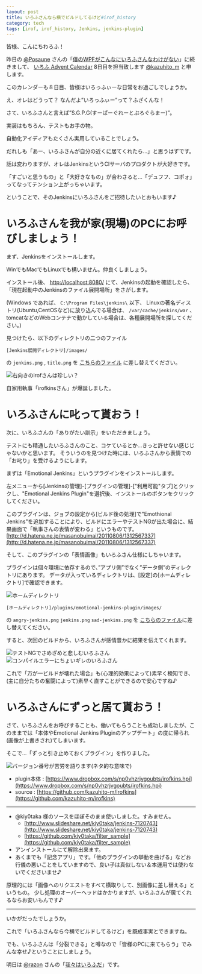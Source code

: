 ```yaml
---
layout: post
title: いろふさんなら横でビルドしてるけど#irof_history
category: tech
tags: [irof, irof_history, Jenkins, jenkins-plugin]
---
```


皆様、こんにちわろふ！

昨日の [@Posaune](https://twitter.com/Posaune) さんの「[僕のWPFがこんなにいろふさんなわけがない](http://posaune.hatenablog.com/entry/2012/12/08/011604)」に続きまして、
[いろふ Advent Calendar](https://atnd.org/events/34079) 8日目を担当致します [@kazuhito_m](https://twitter.com/kazuhito_m) と申します。

このカレンダーも８日目、皆様はいろっふぃーな日常をお過ごしでしょうか。

え、オレはどうって？ なんだよ”いろっふぃー”って？ふざくんな！

さて、いろふさんと言えば”S.G.P.G(すーぱーぐれーとぷろぐらまー)”。

実装はもちろん、テストもお手の物。

自動化アイディアもたくさん実用していることでしょう。

だれしも「あー、いろふさんが自分の近くに居てくれたら…」と思うはずです。

話は変わりますが、オレはJenkinsというCIサーバのプロダクトが大好きです。

「すごいと思うもの」と「大好きなもの」が合わさると…「デュフフ、コポォ」ってなってテンション上がっちゃいます。

ということで、そのJenkinsにいろふさんをご招待したいとおもいます♪

# いろふさんを我が家(現場)のPCにお呼びしましょう！

まず、Jenkinsをインストールします。

WinでもMacでもLinuxでも構いません。仲良くしましょう。

インストール後、 [http://localhost:8080/](http://localhost:8080/) にて、Jenkinsの起動を確認したら、「現在起動中のJenkinsのファイル展開場所」をさがします。

(Windows であれば、 `C:\Program Files\jenkins\` 以下、
Linuxの著名ディストリ(Ubuntu,CentOSなど)に放り込んでる場合は、 `/var/cache/jenkins/war` 、
tomcatなどのWebコンテナで動かしている場合は、各種展開場所を探してください。)

見つけたら、以下のディレクトリの二つのファイル

```
[Jenkins展開ディレクトリ]/images/
```

の `jenkins.png` , `title.png`
を [こちらのファイル](https://github.com/kazuhito-m/irofkins/tree/master/src/main/webapp/irof-images) に差し替えてください。

![右向きのirofさんは珍しい？](/images/2012-12-08-irofkins.png)

自家用執事「irofkinsさん」が爆誕しました。

# いろふさんに叱って貰おう！

次に、いろふさんの「ありがたい訓示」をいただきましょう。

テストにも精通したいろふさんのこと、コケているとか…きっと許せない感じじゃないかと思います。
そういうのを見つけた時には、いろふさんから表情での「お叱り」を受けるようにします。

まずは「Emotional Jenkins」というプラグインをインストールします。

左メニューから[Jenkinsの管理]-[プラグインの管理]-["利用可能"タブ]とクリックし、"Emotional Jenkins Plugin"を選択後、インストールのボタンをクリックしてください。

このプラグインは、ジョブの設定から[ビルド後の処理]で"Emothional Jenkins"を追加することにより、ビルドにエラーやテストNGが出た場合に、結果画面で「執事さんの表情が変わる」というものです。
[http://d.hatena.ne.jp/masanobuimai/20110806/1312567337](http://d.hatena.ne.jp/masanobuimai/20110806/1312567337)

そして、このプラグインの「表情画像」もいろふさん仕様にしちゃいます。

プラグインは個々環境に依存するので、”アプリ側”でなく”データ側”のディレクトリにあります。
データが入っているディレクトリは、[設定]の[ホームディレクトリ]で確認できます。

![ホームディレクトリ](/images/2012-12-08-home-dir.png)

```
[ホームディレクトリ]/plugins/emotional-jenkins-plugin/images/
```

の `angry-jenkins.png` `jenkins.png` `sad-jenkins.png`
を [こちらのファイル](https://github.com/kazuhito-m/irofkins/tree/master/src/main/webapp/irof-images)に差し替えてください。

すると、次回のビルドから、いろふさんが感情豊かに結果を伝えてくれます。

![テストNGでさめざめと悲しむいろふさん](/images/2012-12-08-sad-irof.png)
![コンパイルエラーにちょいギレのいろふさん](/images/2012-12-08-angry-irof.png)

これで「万が一ビルドが壊れた場合」も(心理的効果によって)素早く検知でき、(主に自分たちの奮闘によって)素早く直すことができるので安心ですね♪

# いろふさんにずっと居て貰おう！

さて、いろふさんをお呼びすることも、働いてもらうことも成功しましたが、このままでは「本体やEmotional Jenkins Pluginのアップデート」の度に帰られ(画像が上書きされ)てしまいます。

そこで…「ずっと引き止めておくプラグイン」を作りました。

![バージョン番号が苦労を語ります(ネタ的な意味で)](/images/2012-12-08-irofkins-credit.png)

- plugin本体 : [https://www.dropbox.com/s/np0vhzrjvgoubts/irofkins.hpi](https://www.dropbox.com/s/np0vhzrjvgoubts/irofkins.hpi)
-  source : [https://github.com/kazuhito-m/irofkins](https://github.com/kazuhito-m/irofkins)

---

- @kiy0taka 様のソースをほぼそのまま使いしました。すみません。
  - [http://www.slideshare.net/kiy0taka/jenkins-7120743](http://www.slideshare.net/kiy0taka/jenkins-7120743)
  - [https://github.com/kiy0taka/filter_sample](https://github.com/kiy0taka/filter_sample)
- アンインストールにて解除出来ます。
- あくまでも「記念アプリ」です。「他のプラグインの挙動を曲げる」などお行儀の悪いことをしていますので、良い子は真似しない＆本運用では使わないでくださいませ♪

原理的には「画像へのリクエストをすべて横取りして、別画像に差し替える」というもの。
少し処理のオーバーヘッドはかかりますが、いろふさんが居てくれるならお安いもんです♪

---

いかがだったでしょうか。

これで「いろふさんなら今横でビルドしてるけど」を既成事実とできますね。

でも、いろふさんは「分裂できる」と噂なので「皆様のPCに来てもらう」でみんな幸せ♪ということにしましょう。

明日は [@razon](https://twitter.com/razon) さんの「[我々はいろふだ](http://shizone.github.io/2012/12/09/0011/)」です。
